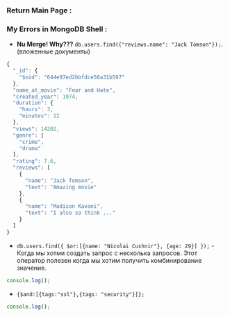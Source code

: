 ### Return Main Page : 

### My Errors in MongoDB Shell :

* **Nu Merge! Why???** `db.users.find({"reviews.name": "Jack Tomson"});`. (вложенные документы)

```js
{
  "_id": {
    "$oid": "644e97ed2bbfdce56a31b597"
  },
  "name_at_movie": "Fear and Hate",
  "created_year": 1974,
  "duration": {
    "hours": 3,
    "minutes": 12
  },
  "views": 14202,
  "genre": [
    "crime",
    "drama"
  ],
  "rating": 7.6,
  "reviews": [
    {
      "name": "Jack Tomson",
      "text": "Amazing movie"
    },
    {
      "name": "Madison Kavani",
      "text": "I also so think ..."
    }
  ]
}
```

* `db.users.find({ $or:[{name: "Nicolai Cushnir"}, {age: 29}] });` - Когда мы хотми создать запрос с несколька запросов. Этот оператор полезен когда мы хотим получить комбинирование значение. 

```js
console.log();
```

* `{$and:[{tags:"ssl"},{tags: "security"}]};`

```js
console.log();
```


